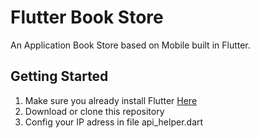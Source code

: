 # Flutter Book Store

An Application Book Store based on Mobile built in Flutter.

## Getting Started

1. Make sure you already install Flutter [Here](https://flutter.dev/docs/get-started/install)
2. Download or clone this repository
3. Config your IP adress in file api_helper.dart

